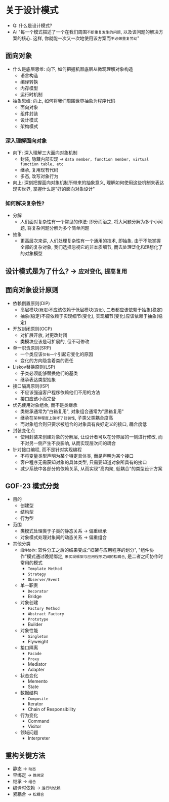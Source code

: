 # 关于设计模式
+ Q: 什么是设计模式?
+ A: "每一个模式描述了一个在我们周围```不断重复发生的问题```, 以及该问题的解决方案的核心. 这样, 你就能一次又一次地使用该方案而```不必做重复劳动```"

## 面向对象

+ 什么是底层思维: 向下, 如何把握机器底层从微观理解对象构造
  + 语言构造
  + 编译转换
  + 内存模型
  + 运行时机制
+ 抽象思维: 向上, 如何将我们周围世界抽象为程序代码
  + 面向对象
  + 组件封装
  + 设计模式
  + 架构模式

### 深入理解面向对象
+ 向下: 深入理解三大面向对象机制
  + 封装, 隐藏内部实现 -> ```data member, function member, virtual function table, etc```
  + 继承, 复用现有代码
  + 多态, 改写对象行为
+ 向上: 深刻把握面向对象机制所带来的抽象意义, 理解如何使用这些机制来表达现实世界, 掌握什么是"好的面向对象设计"

### 如何解决复杂性?
+ 分解
  + 人们面对复杂性有一个常见的作法: 即分而治之, 将大问题分解为多个小问题, 将复杂问题分解为多个简单问题
+ 抽象
  + 更高层次来讲, 人们处理复杂性有一个通用的技术, 即抽象. 由于不能掌握全部的复杂对象, 我们选择忽视它的非本质细节, 而去处理泛化和理想化了的对象模型

## 设计模式是为了什么? -> ```应对变化```, ```提高复用```

## 面向对象设计原则
+ 依赖倒置原则(DIP)
  + 高层模块(```稳定```)不应该依赖于低层模块(```变化```), 二者都应该依赖于抽象(稳定)
  + 抽象(稳定)不应依赖于实现细节(变化), 实现细节(变化)应该依赖于抽象(稳定)
+ 开放封闭原则(OCP)
  + 对扩展开放, 对更改封闭
  + 类模块应该是可扩展的, 但不可修改
+ 单一职责原则(SRP)
  + 一个类应该```仅有一个```引起它变化的原因
  + 变化的方向隐含着类的责任
+ Liskov替换原则(LSP)
  + 子类必须能够替换他们的基类
  + 继承表达类型抽象
+ 接口隔离原则(ISP)
  + 不应该强迫客户程序依赖他们不用的方法
  + 接口应该小而完备
+ 优先使用对象组合, 而不是类继承
  + 类继承通常为"白箱复用", 对象组合通常为"黑箱复用"
  + 继承在```某种程度上破坏了封装性```, 子类父类耦合度高
  + 而对象组合则只要求被组合的对象具有良好定义的接口, 耦合度低
+ 封装变化点
  + 使用封装来创建对象的分解层, 让设计者可以在分界层的一侧进行修改, 而不对另一侧产生不良影响, 从而实现层次间的耦合
+ 针对接口编程, 而不是针对实现编程
  + 不将变量类型声明为某个特定具体类, 而是声明为某个接口
  + 客户程序无需获知对象的具体类型, 只需要知道对象所具有的接口
  + 减少系统中各部分的依赖关系, 从而实现"高内聚, 低耦合"的类型设计方案


## GOF-23 模式分类
+ 目的
  + 创建型
  + 结构型
  + 行为型
+ 范围
  + 类模式处理类于子类的静态关系 -> 偏重继承
  + 对象模式处理对象间的动态关系 -> 偏重组合
+ 其他分类
  + ```组件协作```: 软件分工之后的结果变成:"框架与应用程序的划分", "组件协作"模式通过晚期绑定, ```来实现框架与应用程序之间的松耦合```, 是二者之间协作时常用的模式
    + ```Template Method```
    + ```Strategy```
    + ```Observer/Event```
  + 单一职责
    + ```Decorator```
    + Bridge
  + 对象创建
    + ```Factory Method```
    + ```Abstract Factory```
    + ```Prototype```
    + Builder
  + 对象性能
    + ```Singleton```
    + Flyweight
  + 接口隔离
    + ```Facade```
    + ```Proxy```
    + Mediator
    + Adapter
  + 状态变化
    + Memento
    + State
  + 数据结构
    + ```Composite```
    + Iterator
    + Chain of Responsibility
  + 行为变化
    + Command
    + Visitor
  + 领域问题
    + Interpreter

## 重构关键方法
+ 静态 -> ```动态```
+ 早绑定 -> ```晚绑定```
+ 继承 -> ```组合```
+ 编译时依赖 -> ```运行时依赖```
+ 紧耦合 -> ```松耦合```